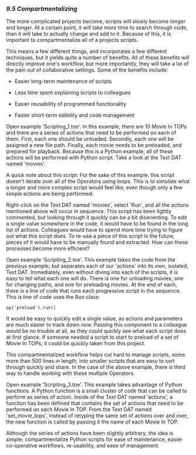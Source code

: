 
### *9.5 Compartmentalizing*

The more complicated projects become, scripts will slowly become longer and longer. At a certain point, it will take more time to search through code, than it will take to actually change and add to it. Because of this, it is important to compartmentalize all of a projects scripts.

This means a few different things, and incorporates a few different techniques, but it yields quite a number of benefits. All of these benefits will directly improve one's workflow, but more importantly, they will take a lot of the pain out of collaborative settings. Some of the benefits include:

* Easier long-term maintenance of scripts

* Less time spent explaining scripts to colleagues

* Easier reusability of programmed functionality

* Faster short-term edibility and code management


Open example 'Scripting\_1.toe'. In this example, there are 10 Movie In TOPs and there are a series of actions that need to be performed on each of them. First, each one should be unloaded. Secondly, each one will be assigned a new file path. Finally, each movie needs to be preloaded, and prepared for playback. Because this is a Python example, all of these actions will be performed with Python script. Take a look at the Text DAT named 'movies'.

A quick note about this script: For the sake of this example, this script doesn't iterate over all of the Operators using loops. This is to simulate what a longer and more complex script would feel like, even though only a few simple actions are being performed.

Right-click on the Text DAT named 'movies', select 'Run', and all the actions mentioned above will occur in sequence. This script has been lightly commented, but looking through it quickly can be a bit disorienting. To edit a single value somewhere in the code, it would have to be found in the long list of actions. Colleagues would have to spend more time trying to figure out what this script does. To re-use a piece of this script in the future, pieces of it would have to be manually found and extracted. How can these processes become more efficient?

Open example 'Scripting\_2.toe'. This example takes the code from the previous example, but separates each of our 'actions' into its own, isolated, Text DAT. Immediately, even without diving into each of the scripts, it is easy to tell what each one will do. There is one for unloading movies, one for changing paths, and one for preloading movies. At the end of each, there is a line of code that runs each progressive script in the sequence. This is line of code uses the Run class:

`op('preload').run()`

It would be easy to quickly edit a single value, as actions and parameters are much easier to track down now. Passing this component to a colleague would be no trouble at all, as they could quickly see what each script does at first glance. If someone needed a script to start to preload of a set of Movie In TOPs, it could be quickly taken from this project.

This compartmentalized workflow helps cut hard to manage scripts, some more than 500 lines in length, into smaller scripts that are easy to sort through quickly and share. In the case of the above example, there is third way to handle working with these multiple Operators.

Open example 'Scripting\_3.toe'. This example takes advantage of Python functions. A Python function is a small cluster of code that can be called to perform as series of action. Inside of the Text DAT named 'actions', a function has been defined that contains the set of actions that need to be performed on each Movie In TOP. From the Text DAT named 'set\_movie\_tops', instead of retyping the same set of actions over and over, the new function is called by passing it the name of each Movie In TOP.

Although the series of actions have been slightly arbitrary, the idea is simple: compartmentalize Python scripts for ease of maintenance, easier co-operative workflows, re-usability, and ease of management.